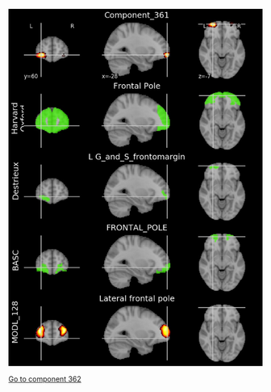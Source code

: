


![361](preliminary/361.jpg "Component 361")

[Go to component 362](https://parietal-inria.github.io/MODL_atlas/1024/362 "Component 362")